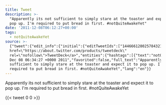 ```yaml
---
title: Tweet
description: >-
  "Apparently its not sufficient to simply stare at the toaster and expect it to
  pop up. I'm required to put bread in first. #notQuiteAwakeYet"
date: '2011-12-08T06:12:27+00:00'
tags:
  - notQuiteAwakeYet
source: >-
  {"tweet":{"edit_info":{"initial":{"editTweetIds":["144666128025784321"],"editableUntil":"2011-12-08T07:34:27.345Z","editsRemaining":"5","isEditEligible":true}},"retweeted":false,"source":"<a
  href=\"https://about.twitter.com/products/tweetdeck\"
  rel=\"nofollow\">TweetDeck</a>","entities":{"hashtags":[{"text":"notQuiteAwakeYet","indices":["122","139"]}],"symbols":[],"user_mentions":[],"urls":[]},"display_text_range":["0","139"],"favorite_count":"0","id_str":"144666128025784321","truncated":false,"retweet_count":"0","id":"144666128025784321","created_at":"Thu
  Dec 08 06:34:27 +0000 2011","favorited":false,"full_text":"Apparently its not
  sufficient to simply stare at the toaster and expect it to pop up. I'm
  required to put bread in first. #notQuiteAwakeYet","lang":"en"}}
---
```

Apparently its not sufficient to simply stare at the toaster and expect it to pop up. I'm required to put bread in first. #notQuiteAwakeYet
    
{{< tweet 0 0 >}}
    
